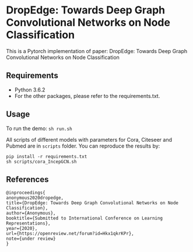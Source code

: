  DropEdge: Towards Deep Graph Convolutional Networks on Node Classification
====
This is a Pytorch implementation of paper: DropEdge: Towards Deep Graph Convolutional Networks on Node Classification


## Requirements

  * Python 3.6.2
  * For the other packages, please refer to the requirements.txt.


## Usage
To run the demo:
```sh run.sh```

All scripts of different models with parameters for Cora, Citeseer and Pubmed are in `scripts` folder. You can reproduce the results by:
```
pip install -r requirements.txt
sh scripts/cora_IncepGCN.sh
```


## References
```
@inproceedings{
anonymous2020dropedge,
title={DropEdge: Towards Deep Graph Convolutional Networks on Node Classification},
author={Anonymous},
booktitle={Submitted to International Conference on Learning Representations},
year={2020},
url={https://openreview.net/forum?id=Hkx1qkrKPr},
note={under review}
}
```



